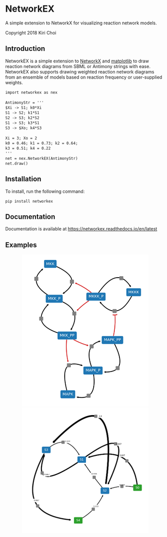 # NetworkEX
A simple extension to NetworkX for visualizing reaction network models.

Copyright 2018 Kiri Choi

## Introduction

NetworkEX is a simple extension to [NetworkX](https://networkx.github.io/) and [matplotlib](https://matplotlib.org/) to draw reaction network diagrams from SBML or Antimony strings with ease. NetworkEX also supports drawing weighted reaction network diagrams from an ensemble of models based on reaction frequency or user-supplied weights.

```{python}
import networkex as nex

AntimonyStr = '''
$Xi -> S1; k0*Xi
S1 -> S2; k1*S1
S2 -> S3; k2*S2
S1 -> S3; k3*S1
S3 -> $Xo; k4*S3

Xi = 3; Xo = 2
k0 = 0.46; k1 = 0.73; k2 = 0.64;
k3 = 0.51; k4 = 0.22
'''
net = nex.NetworkEX(AntimonyStr)
net.draw()
```

## Installation

To install, run the following command:

```
pip install networkex
```

## Documentation

Documentation is available at https://networkex.readthedocs.io/en/latest

## Examples

<p align="center">
  <img src="/images/mapk.png" width="400px" />
  <img src="/images/weighted.png" width="400px" /> 
</p>
